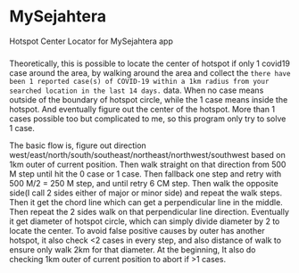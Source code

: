 # MySejahtera
Hotspot Center Locator for MySejahtera app

#####

Theoretically, this is possible to locate the center of hotspot if only 1 covid19 case around the area, by walking around the area and collect the `there have been 1 reported case(s) of COVID-19 within a 1km radius from your searched location in the last 14 days.` data. When no case means outside of the boundary of hotspot circle, while the 1 case means inside the hotspot. And eventually figure out the center of the hotspot. More than 1 cases possible too but complicated to me, so this program only try to solve 1 case.

The basic flow is, figure out direction west/east/north/south/southeast/northeast/northwest/southwest based on 1km outer of current position. Then walk straight on that direction from 500 M step until hit the 0 case or 1 case. Then fallback one step and retry with 500 M/2 = 250 M step, and until retry 6 CM step. Then walk the opposite side(I call 2 sides either of major or minor side) and repeat the walk steps. Then it get the chord line which can get a perpendicular line in the middle. Then repeat the 2 sides walk on that perpendicular line direction. Eventually it get diameter of hotspot circle, which can simply divide diameter by 2 to locate the center. To avoid false positive causes by outer has another hotspot, it also check <2 cases in every step, and also distance of walk to ensure only walk 2km for that diameter. At the beginning, It also do checking 1km outer of current position to abort if >1 cases.
